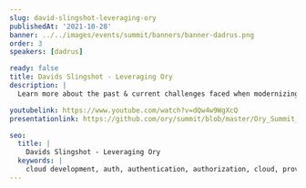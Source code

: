 ```yaml
---
slug: david-slingshot-leveraging-ory
publishedAt: '2021-10-28'
banner: ../../images/events/summit/banners/banner-dadrus.png
order: 3
speakers: [dadrus]

ready: false
title: Davids Slingshot - Leveraging Ory
description: |
  Learn more about the past & current challenges faced when modernizing a legacy CIAM stack with Ory & how they can be overcome.

youtubelink: https://www.youtube.com/watch?v=dQw4w9WgXcQ
presentationlink: https://github.com/ory/summit/blob/master/Ory_Summit_21_Day_1_-_Dimitrij_Drus_-_Davids_Slingshot_-_Leveraging_Ory.pdf

seo:
  title: |
    Davids Slingshot - Leveraging Ory
  keywords: |
    cloud development, auth, authentication, authorization, cloud, providers, traffic, route, clusters, Kubernetes
---
```

